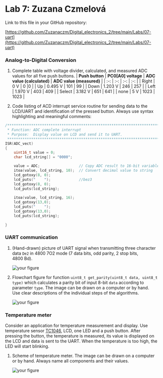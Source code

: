 # Lab 7: Zuzana Czmelová

Link to this file in your GitHub repository:

[https://github.com/Zuzanaczm/Digital_electronics_2/tree/main/Labs/07-uart](https://github.com/Zuzanaczm/Digital_electronics_2/tree/main/Labs/07-uart)


### Analog-to-Digital Conversion

1. Complete table with voltage divider, calculated, and measured ADC values for all five push buttons.
   | **Push button** | **PC0[A0] voltage** | **ADC value (calculated)** | **ADC value (measured)** |
   | :-: | :-: | :-: | :-: |
   | Right  | 0&nbsp;V | 0   |0  |
   | Up     | 0.495&nbsp;V | 101 | 99 |
   | Down   |   1.203&nbsp;V    | 246    | 257 |
   | Left   |    1.970&nbsp;V    |  403   | 409 |
   | Select | 3.182&nbsp;V       |  651   | 641 |
   | none   |   5&nbsp;V    |  1023   | 1023 |

2. Code listing of ACD interrupt service routine for sending data to the LCD/UART and identification of the pressed button. Always use syntax highlighting and meaningful comments:

```c
/**********************************************************************
 * Function: ADC complete interrupt
 * Purpose:  Display value on LCD and send it to UART.
 **********************************************************************/
ISR(ADC_vect)
{
    uint16_t value = 0;
    char lcd_string[] = "0000";

    value = ADC;                  // Copy ADC result to 16-bit variable
    itoa(value, lcd_string, 10);  // Convert decimal value to string
    lcd_gotoxy(8, 0);
    lcd_puts("    ");             //bez3
    lcd_gotoxy(8, 0);
    lcd_puts(lcd_string);
    
    itoa(value, lcd_string, 16);
    lcd_gotoxy(13,0);
    lcd_puts("    ");  
    lcd_gotoxy(13,0); 
    lcd_puts(lcd_string);
    
}
```


### UART communication

1. (Hand-drawn) picture of UART signal when transmitting three character data `De2` in 4800 7O2 mode (7 data bits, odd parity, 2 stop bits, 4800&nbsp;Bd).

   ![your figure]()

2. Flowchart figure for function `uint8_t get_parity(uint8_t data, uint8_t type)` which calculates a parity bit of input 8-bit `data` according to parameter `type`. The image can be drawn on a computer or by hand. Use clear descriptions of the individual steps of the algorithms.

   ![your figure]()


### Temperature meter

Consider an application for temperature measurement and display. Use temperature sensor [TC1046](http://ww1.microchip.com/downloads/en/DeviceDoc/21496C.pdf), LCD, one LED and a push button. After pressing the button, the temperature is measured, its value is displayed on the LCD and data is sent to the UART. When the temperature is too high, the LED will start blinking.

1. Scheme of temperature meter. The image can be drawn on a computer or by hand. Always name all components and their values.

   ![your figure]()
